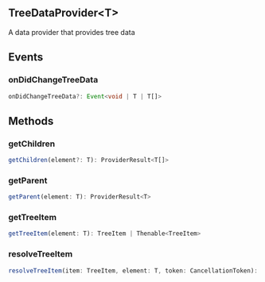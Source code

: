 ## TreeDataProvider&lt;T&gt;

A data provider that provides tree data

## Events

### onDidChangeTreeData

```typescript
onDidChangeTreeData?: Event<void | T | T[]>
```

## Methods

### getChildren

```typescript
getChildren(element?: T): ProviderResult<T[]>
```

### getParent

```typescript
getParent(element: T): ProviderResult<T>
```

### getTreeItem

```typescript
getTreeItem(element: T): TreeItem | Thenable<TreeItem>
```

### resolveTreeItem

```typescript
resolveTreeItem(item: TreeItem, element: T, token: CancellationToken): ProviderResult<TreeItem>
```

